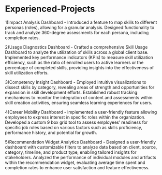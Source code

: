 # Experienced-Projects
1)Impact Analysis Dashboard -
Introduced a feature to map skills to different personas (roles), allowing
for a granular analysis.
Designed functionality to track and analyze 360-degree assessments for
each persona, including completion rates.

2)Usage Diagnostics Dashboard -
Crafted a comprehensive Skill Usage Dashboard to analyze the utilization
of skills across a global client base.
Implemented key performance indicators (KPIs) to measure skill utilization
efficiency, such as the ratio of enrolled users to active learners or the
percentage of completed skills, providing insights into the effectiveness of
skill utilization efforts.

3)Competency Insight Dashboard -
Employed intuitive visualizations to dissect skills by category, revealing
areas of strength and opportunities for expansion in skill development
efforts.
Established robust tracking mechanisms to monitor the integration of
content and assessments within skill creation activities, ensuring seamless
learning experiences for users.

4)Career Mobility Dashboard -
Implemented a user-friendly feature allowing employees to express
interest in specific roles within the organization.
Developed a custom 9 box grid tool to assess employees' readiness for
specific job roles based on various factors such as skills proficiency,
performance history, and potential for growth.


5)Recommendation Widget Analytics Dashboard -
Designed a user-friendly dashboard with customizable filters to analyze
data based on client, source, category, timeline, and product type,
enabling tailored insights for stakeholders.
Analyzed the performance of individual modules and artifacts within the
recommendation widget, evaluating average time spent and completion
rates to enhance user satisfaction and feature effectiveness.

